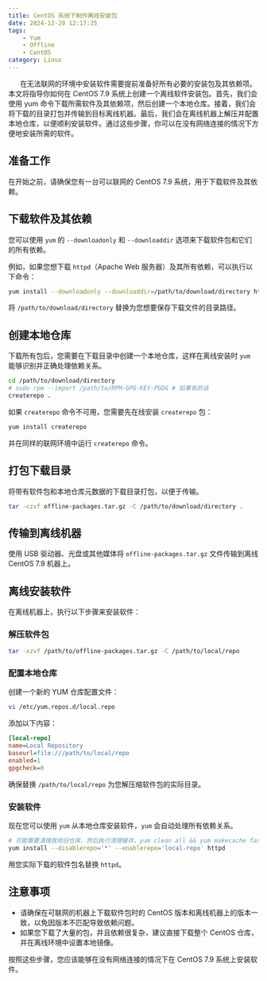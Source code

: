 ```yaml
---
title: CentOS 系统下制作离线安装包
date: 2024-12-20 12:17:25
tags:
    - Yum
    - Offline
    - CentOS
category: Linux
---
```


&nbsp;&nbsp;&nbsp;&nbsp;&nbsp;&nbsp;在无法联网的环境中安装软件需要提前准备好所有必要的安装包及其依赖项。本文将指导你如何在 CentOS 7.9 系统上创建一个离线软件安装包。首先，我们会使用 yum 命令下载所需软件及其依赖项，然后创建一个本地仓库。接着，我们会将下载的目录打包并传输到目标离线机器。最后，我们会在离线机器上解压并配置本地仓库，以便顺利安装软件。通过这些步骤，你可以在没有网络连接的情况下方便地安装所需的软件。

<!-- more -->

## 准备工作

在开始之前，请确保您有一台可以联网的 CentOS 7.9 系统，用于下载软件及其依赖。

## 下载软件及其依赖

您可以使用 `yum` 的 `--downloadonly` 和 `--downloaddir` 选项来下载软件包和它们的所有依赖。

例如，如果您想下载 `httpd`（Apache Web 服务器）及其所有依赖，可以执行以下命令：

```bash
yum install --downloadonly --downloaddir=/path/to/download/directory httpd
```

将 `/path/to/download/directory` 替换为您想要保存下载文件的目录路径。

## 创建本地仓库

下载所有包后，您需要在下载目录中创建一个本地仓库，这样在离线安装时 `yum` 能够识别并正确处理依赖关系。

```bash
cd /path/to/download/directory
# sudo rpm --import /path/to/RPM-GPG-KEY-PGDG # 如果有的话
createrepo .
```

如果 `createrepo` 命令不可用，您需要先在线安装 `createrepo` 包：

```bash
yum install createrepo
```

并在同样的联网环境中运行 `createrepo` 命令。


## 打包下载目录

将带有软件包和本地仓库元数据的下载目录打包，以便于传输。

```bash
tar -czvf offline-packages.tar.gz -C /path/to/download/directory .
```

## 传输到离线机器

使用 USB 驱动器、光盘或其他媒体将 `offline-packages.tar.gz` 文件传输到离线 CentOS 7.9 机器上。

## 离线安装软件

在离线机器上，执行以下步骤来安装软件：

### 解压软件包

```bash
tar -xzvf /path/to/offline-packages.tar.gz -C /path/to/local/repo
```

### 配置本地仓库

创建一个新的 YUM 仓库配置文件：

```bash
vi /etc/yum.repos.d/local.repo
```

添加以下内容：

```ini
[local-repo]
name=Local Repository
baseurl=file:///path/to/local/repo
enabled=1
gpgcheck=0
```

确保替换 `/path/to/local/repo` 为您解压缩软件包的实际目录。

### 安装软件

现在您可以使用 `yum` 从本地仓库安装软件，`yum` 会自动处理所有依赖关系。

```bash
# 可能需要清理其他旧仓库，然后执行清理缓存，yum clean all && yum makecache fast
yum install --disablerepo='*' --enablerepo='local-repo' httpd
```

用您实际下载的软件包名替换 `httpd`。

## 注意事项

- 请确保在可联网的机器上下载软件包时的 CentOS 版本和离线机器上的版本一致，以免因版本不匹配导致依赖问题。
- 如果您下载了大量的包，并且依赖很复杂，建议直接下载整个 CentOS 仓库，并在离线环境中设置本地镜像。

按照这些步骤，您应该能够在没有网络连接的情况下在 CentOS 7.9 系统上安装软件。

